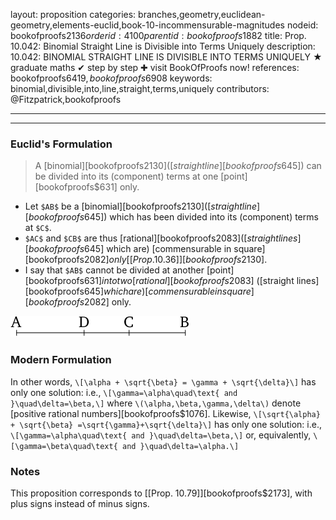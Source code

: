 layout: proposition
categories: branches,geometry,euclidean-geometry,elements-euclid,book-10-incommensurable-magnitudes
nodeid: bookofproofs$2136
orderid: 4100
parentid: bookofproofs$1882
title: Prop. 10.042: Binomial Straight Line is Divisible into Terms Uniquely
description: 10.042: BINOMIAL STRAIGHT LINE IS DIVISIBLE INTO TERMS UNIQUELY &#9733; graduate maths &#10004; step by step &#10010; visit BookOfProofs now!
references: bookofproofs$6419,bookofproofs$6908
keywords: binomial,divisible,into,line,straight,terms,uniquely
contributors: @Fitzpatrick,bookofproofs

---


---

### Euclid's Formulation

> A [binomial][bookofproofs$2130] ([straight line][bookofproofs$645]) can be divided into its (component) terms at one [point][bookofproofs$631] only.
* Let `$AB$` be a [binomial][bookofproofs$2130] ([straight line][bookofproofs$645]) which has been divided into its (component) terms at `$C$`.
* `$AC$` and `$CB$` are thus [rational][bookofproofs$2083] ([straight lines][bookofproofs$645] which are) [commensurable in square][bookofproofs$2082] only [[Prop. 10.36]][bookofproofs$2130].
* I say that `$AB$` cannot be divided at another [point][bookofproofs$631] into two [rational][bookofproofs$2083] ([straight lines][bookofproofs$645] which are) [commensurable in square][bookofproofs$2082] only.

![fig042e](https://github.com/bookofproofs/bookofproofs.github.io/blob/main/_sources/_assets/images/euclid/Book10/fig042e.png?raw=true)



### Modern Formulation

 
In other words, 
`\[\alpha + \sqrt{\beta} = \gamma + \sqrt{\delta}\]` has only one solution: i.e., `\[\gamma=\alpha\quad\text{ and }\quad\delta=\beta,\]` where `\(\alpha,\beta,\gamma,\delta\)` denote [positive rational numbers][bookofproofs$1076].
Likewise, `\[\sqrt{\alpha} + \sqrt{\beta} =\sqrt{\gamma}+\sqrt{\delta}\]` has only one solution: i.e., `\[\gamma=\alpha\quad\text{ and }\quad\delta=\beta,\]` or, equivalently, 
`\[\gamma=\beta\quad\text{ and }\quad\delta=\alpha.\]`

### Notes

This proposition corresponds to [[Prop. 10.79]][bookofproofs$2173], with plus signs instead of minus signs.
